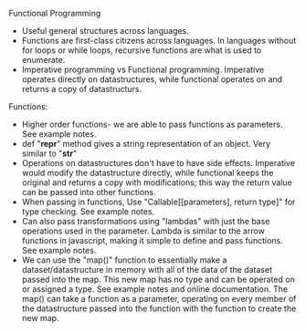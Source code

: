 Functional Programming

- Useful general structures across languages.
- Functions are first-class citizens across languages. In languages without for loops or while loops, recursive functions are what is used to enumerate.
- Imperative programming vs Functional programming. Imperative operates directly on datastructures, while functional operates on and returns a copy of datastructurs.

Functions:

- Higher order functions- we are able to pass functions as parameters. See example notes.
- def "__repr__" method gives a string representation of an object. Very similar to "__str__"
- Operations on datastructures don't have to have side effects. Imperative would modify the datastructure directly, while functional keeps the original and returns a copy with modifications; this way the return value can be passed into other functions.
- When passing in functions, Use "Callable[[parameters], return type]" for type checking. See example notes.
- Can also pass transformations using "lambdas" with just the base operations used in the parameter. Lambda is similar to the arrow functions in javascript, making it simple to define and pass functions. See example notes. 
- We can use the "map()" function to essentially make a dataset/datastructure in memory with all of the data of the dataset passed into the map. This new map has no type and can be operated on or assigned a type. See example notes and online documentation. The map() can take a function as a parameter, operating on every member of the datastructure passed into the function with the function to create the new map.